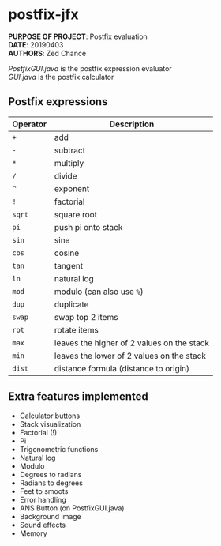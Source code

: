 # postfix-jfx

**PURPOSE OF PROJECT**: Postfix evaluation  
**DATE**: 20190403  
**AUTHORS**: Zed Chance  

*PostfixGUI.java* is the postfix expression evaluator  
*GUI.java* is the postfix calculator  

## Postfix expressions
| Operator | Description                                |
| -------- | ------------------------------------------ |
| `+`      | add                                        |
| `-`      | subtract                                   |
| `*`      | multiply                                   |
| `/`      | divide                                     |
| `^`      | exponent                                   |
| `!`      | factorial                                  |
| `sqrt`   | square root                                |
| `pi`     | push pi onto stack                         |
| `sin`    | sine                                       |
| `cos`    | cosine                                     |
| `tan`    | tangent                                    |
| `ln`     | natural log                                |
| `mod`    | modulo (can also use `%`)                  |
| `dup`    | duplicate                                  |
| `swap`   | swap top 2 items                           |
| `rot`    | rotate items                               |
| `max`    | leaves the higher of 2 values on the stack |
| `min`    | leaves the lower of 2 values on the stack  |
| `dist`   | distance formula (distance to origin)      |

## Extra features implemented
- Calculator buttons
- Stack visualization
- Factorial (!)
- Pi
- Trigonometric functions
- Natural log
- Modulo
- Degrees to radians
- Radians to degrees
- Feet to smoots
- Error handling
- ANS Button (on PostfixGUI.java)
- Background image
- Sound effects
- Memory
